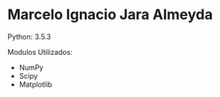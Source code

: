 Marcelo Ignacio Jara Almeyda
============================

Python: 3.5.3

Modulos Utilizados:
- NumPy
- Scipy
- Matplotlib

